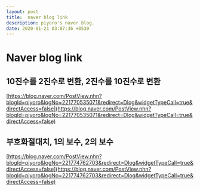 ```yaml
---
layout: post
title:  naver blog link
description: piyoro's naver blog.
date: 2020-01-21 03:07:36 +0530
---
```

# Naver blog link

## 10진수를 2진수로 변환, 2진수를 10진수로 변환
[https://blog.naver.com/PostView.nhn?blogId=piyoro&logNo=221770535071&redirect=Dlog&widgetTypeCall=true&directAccess=false](https://blog.naver.com/PostView.nhn?blogId=piyoro&logNo=221770535071&redirect=Dlog&widgetTypeCall=true&directAccess=false)

## 부호화절대치, 1의 보수, 2의 보수
[https://blog.naver.com/PostView.nhn?blogId=piyoro&logNo=221774762703&redirect=Dlog&widgetTypeCall=true&directAccess=false](https://blog.naver.com/PostView.nhn?blogId=piyoro&logNo=221774762703&redirect=Dlog&widgetTypeCall=true&directAccess=false)
